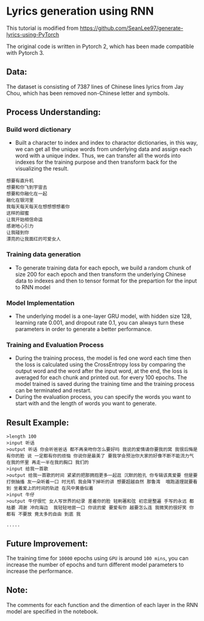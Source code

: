 # Lyrics generation using RNN 
This tutorial is modified from https://github.com/SeanLee97/generate-lyrics-using-PyTorch

The original code is written in Pytorch 2, which has been made compatible with Pytorch 3.

## Data:

The dataset is consisting of 7387 lines of Chinese lines lyrics from Jay Chou, which has been removed non-Chinese letter and symbols.


## Process Understanding:

### Build word dictionary
* Built a character to index and index to charactor dictionaries, in this way, we can get all the unique words from underlying data and assign each word with a unique index. Thus, we can transfer all the words into indexes for the training purpose and then transform back for the visualizing the result.
```
想要有直升机
想要和你飞到宇宙去
想要和你融化在一起
融化在银河里
我每天每天每天在想想想想着你
这样的甜蜜
让我开始相信命运
感谢地心引力
让我碰到你
漂亮的让我面红的可爱女人
```
### Training data generation
* To generate training data for each epoch, we build a random chunk of size 200 for each epoch and then transform the underlying Chinese data to indexes and then to tensor format for the prepartion for the input to RNN model
### Model Implementation
* The underlying model is a one-layer GRU model, with hidden size 128, learning rate 0.001, and dropout rate 0.1, you can always turn these parameters in order to generate a better performance.
### Training and Evaluation Process
* During the training process, the model is fed one word each time then the loss is calculated using the CrossEntropy loss by comparing the output word and the word after the input word, at the end, the loss is averaged for each chunk and printed out. for every 100 epochs. The model trained is saved during the training time and the training process can be terminated and restart.
* During the evaluation process, you can specify the words you want to start with and the length of words you want to generate. 

## Result Example:
```
>length 100
>input 听话
>output 听话 你会听爸爸话 都不再亲吻你怎么要好吗 我说的爱情请你要我的窝 我很后悔是有你的脸 说 一定都有你的烦恼 你说你是最美了 要我学会预治你大家的好像不断不能流力气 在我的怀里 再走一半在我的胸口 我们的 
>input 给我一首歌
>output 给我一首歌的时间 紧紧的把那拥抱更多一起逛 沉默的脸孔 你专辑该真爱要 但是要打倒抽搐 友一朵听着一口 时光机 我会降下掉听的讲 想要超越自然 那鲁湾  哦跑道理就要看到 坐着爱上的时间的轨迹 在风中黄昏似着  
>input 牛仔
>output 牛仔很忙 女人写世界的纪录 差着你的脸 轻刷著和弦 初恋是整遍 手写的永远 都枯萎 凋谢 冲向海边  我轻轻地尝一口 你说的爱 要爱有你 越要怎么连 我微笑的很好笑 你都有 不要放 竟太多的自由 到底 我 

.....
```
## Future Improvement:
The training time for `10000` epochs using `GPU` is around `100 mins`, you can increase the number of epochs and turn different model parameters to increase the performance.

## Note:
The comments for each function and the dimention of each layer in the RNN model are specified in the notebook. 
